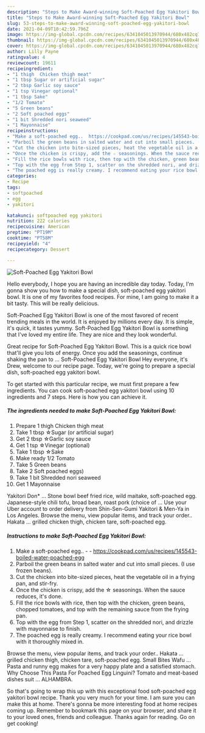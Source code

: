 ```yaml
---
description: "Steps to Make Award-winning Soft-Poached Egg Yakitori Bowl"
title: "Steps to Make Award-winning Soft-Poached Egg Yakitori Bowl"
slug: 53-steps-to-make-award-winning-soft-poached-egg-yakitori-bowl
date: 2021-04-09T10:42:59.796Z
image: https://img-global.cpcdn.com/recipes/6341045013970944/680x482cq70/soft-poached-egg-yakitori-bowl-recipe-main-photo.jpg
thumbnail: https://img-global.cpcdn.com/recipes/6341045013970944/680x482cq70/soft-poached-egg-yakitori-bowl-recipe-main-photo.jpg
cover: https://img-global.cpcdn.com/recipes/6341045013970944/680x482cq70/soft-poached-egg-yakitori-bowl-recipe-main-photo.jpg
author: Lilly Payne
ratingvalue: 4
reviewcount: 19611
recipeingredient:
- "1 thigh  Chicken thigh meat"
- "1 tbsp Sugar or artificial sugar"
- "2 tbsp Garlic soy sauce"
- "1 tsp Vinegar optional"
- "1 tbsp Sake"
- "1/2 Tomato"
- "5 Green beans"
- "2 Soft poached eggs"
- "1 bit Shredded nori seaweed"
- "1 Mayonnaise"
recipeinstructions:
- "Make a soft-poached egg..  https://cookpad.com/us/recipes/145543-boiled-water-poached-egg"
- "Parboil the green beans in salted water and cut into small pieces. (I use frozen beans)."
- "Cut the chicken into bite-sized pieces, heat the vegetable oil in a frying pan, and stir-fry."
- "Once the chicken is crispy, add the ☆ seasonings. When the sauce reduces, it&#39;s done."
- "Fill the rice bowls with rice, then top with the chicken, green beans, chopped tomatoes, and top with the remaining sauce from the frying pan."
- "Top with the egg from Step 1, scatter on the shredded nori, and drizzle with mayonnaise to finish."
- "The poached egg is really creamy. I recommend eating your rice bowl with it thoroughly mixed in."
categories:
- Recipe
tags:
- softpoached
- egg
- yakitori

katakunci: softpoached egg yakitori 
nutrition: 222 calories
recipecuisine: American
preptime: "PT19M"
cooktime: "PT58M"
recipeyield: "4"
recipecategory: Dessert

---
```



![Soft-Poached Egg Yakitori Bowl](https://img-global.cpcdn.com/recipes/6341045013970944/680x482cq70/soft-poached-egg-yakitori-bowl-recipe-main-photo.jpg)

Hello everybody, I hope you are having an incredible day today. Today, I'm gonna show you how to make a special dish, soft-poached egg yakitori bowl. It is one of my favorites food recipes. For mine, I am going to make it a bit tasty. This will be really delicious.

Soft-Poached Egg Yakitori Bowl is one of the most favored of recent trending meals in the world. It is enjoyed by millions every day. It is simple, it's quick, it tastes yummy. Soft-Poached Egg Yakitori Bowl is something that I've loved my entire life. They are nice and they look wonderful.

Great recipe for Soft-Poached Egg Yakitori Bowl. This is a quick rice bowl that&#39;ll give you lots of energy. Once you add the seasonings, continue shaking the pan to … Soft-Poached Egg Yakitori Bowl Hey everyone, it&#39;s Drew, welcome to our recipe page. Today, we&#39;re going to prepare a special dish, soft-poached egg yakitori bowl.


To get started with this particular recipe, we must first prepare a few ingredients. You can cook soft-poached egg yakitori bowl using 10 ingredients and 7 steps. Here is how you can achieve it.

<!--inarticleads1-->

##### The ingredients needed to make Soft-Poached Egg Yakitori Bowl:

1. Prepare 1 thigh  Chicken thigh meat
1. Take 1 tbsp ☆Sugar (or artificial sugar)
1. Get 2 tbsp ☆Garlic soy sauce
1. Get 1 tsp ☆Vinegar (optional)
1. Take 1 tbsp ☆Sake
1. Make ready 1/2 Tomato
1. Take 5 Green beans
1. Take 2 Soft poached eggs)
1. Take 1 bit Shredded nori seaweed
1. Get 1 Mayonnaise


Yakitori Don* … Stone bowl beef fried rice, wild maitake, soft-poached egg. Japanese-style chili tofu, broad bean, roast pork (choice of … Use your Uber account to order delivery from Shin-Sen-Gumi Yakitori &amp; Men-Ya in Los Angeles. Browse the menu, view popular items, and track your order.. Hakata … grilled chicken thigh, chicken tare, soft-poached egg. 

<!--inarticleads2-->

##### Instructions to make Soft-Poached Egg Yakitori Bowl:

1. Make a soft-poached egg.. -  - https://cookpad.com/us/recipes/145543-boiled-water-poached-egg
1. Parboil the green beans in salted water and cut into small pieces. (I use frozen beans).
1. Cut the chicken into bite-sized pieces, heat the vegetable oil in a frying pan, and stir-fry.
1. Once the chicken is crispy, add the ☆ seasonings. When the sauce reduces, it&#39;s done.
1. Fill the rice bowls with rice, then top with the chicken, green beans, chopped tomatoes, and top with the remaining sauce from the frying pan.
1. Top with the egg from Step 1, scatter on the shredded nori, and drizzle with mayonnaise to finish.
1. The poached egg is really creamy. I recommend eating your rice bowl with it thoroughly mixed in.


Browse the menu, view popular items, and track your order.. Hakata … grilled chicken thigh, chicken tare, soft-poached egg. Small Bites Wafu … Pasta and runny egg makes for a very happy plate and a satisfied stomach. Why Choose This Pasta For Poached Egg Linguini? Tomato and meat-based dishes suit … ALHAMBRA. 

So that's going to wrap this up with this exceptional food soft-poached egg yakitori bowl recipe. Thank you very much for your time. I am sure you can make this at home. There's gonna be more interesting food at home recipes coming up. Remember to bookmark this page on your browser, and share it to your loved ones, friends and colleague. Thanks again for reading. Go on get cooking!
